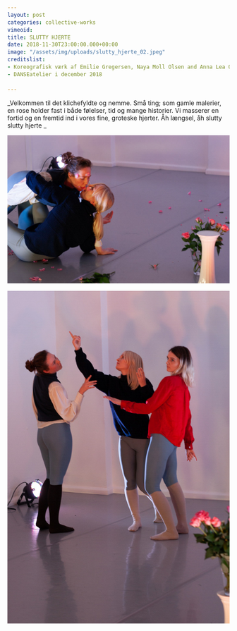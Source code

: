 ```yaml
---
layout: post
categories: collective-works
vimeoid: 
title: SLUTTY HJERTE
date: 2018-11-30T23:00:00.000+00:00
image: "/assets/img/uploads/slutty_hjerte_02.jpeg"
creditslist:
- Koreografisk værk af Emilie Gregersen, Naya Moll Olsen and Anna Lea Ourø
- DANSEatelier i december 2018

---
```

<div markdown="1">_Velkommen til det klichefyldte og nemme.  
Små ting; som gamle malerier, en rose  
holder fast i både følelser, tid og mange historier.  
Vi masserer en fortid og en fremtid ind i vores fine, groteske hjerter.  
Åh længsel, åh slutty slutty hjerte _</div>

![](/assets/img/uploads/slutty_hjerte_01.jpeg)

![](/assets/img/uploads/slutty_hjerte_04.jpeg)